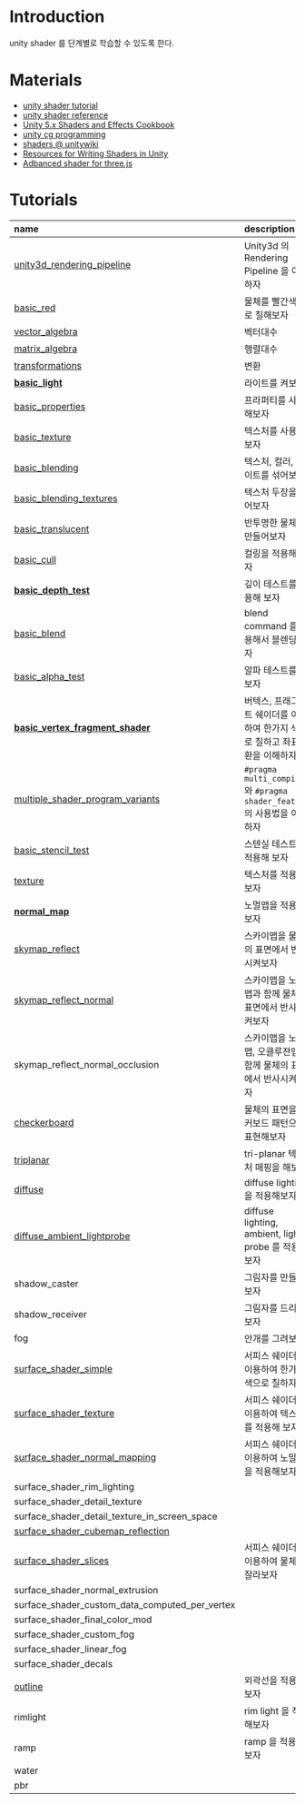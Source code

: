 ﻿# Introduction

unity shader 를 단계별로 학습할 수 있도록 한다.

# Materials

* [unity shader tutorial](https://docs.unity3d.com/Manual/Shaders.html)
* [unity shader reference](https://docs.unity3d.com/Manual/SL-Reference.html)
* [Unity 5.x Shaders and Effects Cookbook](https://books.google.co.kr/books?id=-llLDAAAQBAJ&printsec=frontcover&dq=unity3d+5.x+shader+cook+book&hl=ko&sa=X&redir_esc=y#v=onepage&q=unity3d%205.x%20shader%20cook%20book&f=false)
* [unity cg programming](https://en.wikibooks.org/wiki/Cg_Programming/Unity)
* [shaders @ unitywiki](http://wiki.unity3d.com/index.php/Shaders)
* [Resources for Writing Shaders in Unity](https://github.com/VoxelBoy/Resources-for-Writing-Shaders-in-Unity)
* [Adbanced shader for three.js](https://github.com/lo-th/Shader.lab)

# Tutorials

| name | description |
|:-----|:------------|
| [unity3d_rendering_pipeline](/unity3d_rendering_pipeline.md) | Unity3d 의 Rendering Pipeline 을 이해하자 |
| [basic_red](/Assets/Tutorials/basic_red/basic_red.md) | 물체를 빨간색으로 칠해보자 |
| [vector_algebra](/Assets/Tutorials/vector_algebra/vector_algebra.md) | 벡터대수 |
| [matrix_algebra](/Assets/Tutorials/matrix_algebra/matrix_algebra.md) | 행렬대수 |
| [transformations](/Assets/Tutorials/transformations/transformations.md) | 변환 |
| [**basic_light**](/Assets/Tutorials/basic_light/basic_light.md) | 라이트를 켜보자 |
| [basic_properties](/Assets/Tutorials/basic_properties/basic_properties.md) | 프라퍼티를 사용해보자 |
| [basic_texture](/Assets/Tutorials/basic_texture/basic_texture.md) | 텍스처를 사용해보자 |
| [basic_blending](/Assets/Tutorials/basic_blending/basic_blending.md) | 텍스처, 컬러, 라이트를 섞어보자 |
| [basic_blending_textures](/Assets/Tutorials/basic_blending_textures/basic_blending_textures.md) | 텍스처 두장을 섞어보자 |
| [basic_translucent](/Assets/Tutorials/basic_translucent/basic_translucent.md) | 반투명한 물체를 만들어보자 |
| [basic_cull](/Assets/Tutorials/basic_cull/basic_cull.md) | 컬링을 적용해 보자 |
| [**basic_depth_test**](/Assets/Tutorials/basic_depth_test/basic_depth_test.md) | 깊이 테스트를 적용해 보자 |
| [basic_blend](/Assets/Tutorials/basic_blend/basic_blend.md) | blend command 를 사용해서 블렌딩 하자 |
| [basic_alpha_test](/Assets/Tutorials/basic_alpha_test/basic_alpha_test.md) | 알파 테스트를 해보자 |
| [**basic_vertex_fragment_shader**](/Assets/Tutorials/basic_vertex_fragment_shader/basic_vertex_fragment_shader.md) | 버텍스, 프래그먼트 쉐이더를 이용하여 한가지 색으로 칠하고 좌표변환을 이해하자 |
| [multiple_shader_program_variants](/Assets/Tutorials/multiple_shader_program_variants/multiple_shader_program_variants.md) | `#pragma multi_compile` 와 `#pragma shader_feature` 의 사용법을 이해하자 |
| [basic_stencil_test](/Assets/Tutorials/basic_stencil_test/basic_stencil_test.md) | 스텐실 테스트를 적용해 보자 |
| [texture](/Assets/Tutorials/texture/texture.md) | 텍스처를 적용해 보자 |
| [**normal_map**](/Assets/Tutorials/normal_map/normal_map.md) | 노멀맵을 적용해보자 |
| [skymap_reflect](/Assets/Tutorials/skymap_reflect/skymap_reflect.md) | 스카이맵을 물체의 표면에서 반사시켜보자 |
| [skymap_reflect_normal](/Assets/Tutorials/skymap_reflect_normal/skymap_reflect_normal.md) | 스카이맵을 노멀맵과 함께 물체의 표면에서 반사시켜보자 |
| skymap_reflect_normal_occlusion | 스카이맵을 노멀맵, 오클루젼맵과 함께 물체의 표면에서 반사시켜보자 |
| [checkerboard](/Assets/Tutorials/checkerboard/checkerboard.md) | 물체의 표면을 체커보드 패턴으로 표현해보자 |
| [triplanar](/Assets/Tutorials/triplanar/triplanar.md) | tri-planar 텍스처 매핑을 해보자 |
| [diffuse](/Assets/Tutorials/diffuse/diffuse.md) | diffuse lighting 을 적용해보자 |
| [diffuse_ambient_lightprobe](/Assets/Tutorials/diffuse_ambient_lightprobe/diffuse_ambient_lightprobe.md) | diffuse lighting, ambient, light probe 를 적용해보자 |
| shadow_caster | 그림자를 만들어보자 |
| shadow_receiver | 그림자를 드리워보자 |
| fog | 안개를 그려보자 |
| [surface_shader_simple](/Assets/Tutorials/surface_shader_simple/surface_shader_simple.md) | 서피스 쉐이더를 이용하여 한가지 색으로 칠하자 |
| [surface_shader_texture](/Assets/Tutorials/surface_shader_texture/surface_shader_texture.md) | 서피스 쉐이더를 이용하여 텍스처를 적용해 보자 |
| [surface_shader_normal_mapping](/Assets/Tutorials/surface_shader_normal_mapping/surface_shader_normal_mapping.md) | 서피스 쉐이더를 이용하여 노말맵을 적용해보자 |
| surface_shader_rim_lighting | |
| surface_shader_detail_texture | |
| surface_shader_detail_texture_in_screen_space | |
| [surface_shader_cubemap_reflection](/Assets/Tutorials/surface_shader_cubemap_reflection/surface_shader_cubemap_reflection.md) | |
| [surface_shader_slices](/Assets/Tutorials/surface_shader_slices/surface_shader_slices.md) | 서피스 쉐이더를 이용하여 물체를 잘라보자 |
| surface_shader_normal_extrusion | |
| surface_shader_custom_data_computed_per_vertex | |
| surface_shader_final_color_mod | |
| surface_shader_custom_fog | |
| surface_shader_linear_fog | |
| surface_shader_decals | |
| [outline](/Assets/Tutorials/outline/outline.md) | 외곽선을 적용해보자 |
| rimlight | rim light 을 적용해보자 |
| ramp | ramp 을 적용해보자 |
| water |  |
| pbr |  |
